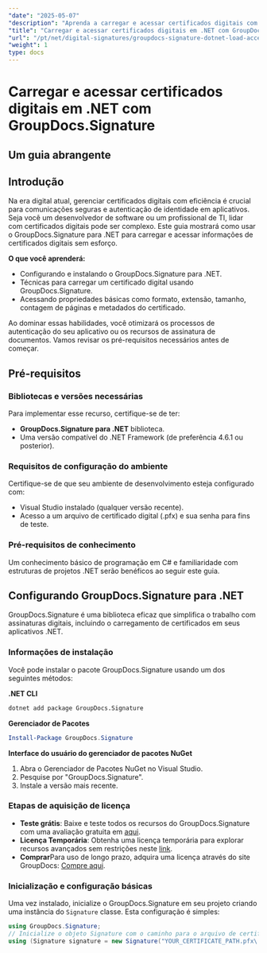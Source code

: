 ```yaml
---
"date": "2025-05-07"
"description": "Aprenda a carregar e acessar certificados digitais com eficiência usando o GroupDocs.Signature para .NET. Aprimore os recursos de segurança do seu aplicativo com este guia passo a passo."
"title": "Carregar e acessar certificados digitais em .NET com GroupDocs.Signature - Um guia completo"
"url": "/pt/net/digital-signatures/groupdocs-signature-dotnet-load-access-digital-certificates/"
"weight": 1
type: docs
---
```

# Carregar e acessar certificados digitais em .NET com GroupDocs.Signature
## Um guia abrangente

## Introdução
Na era digital atual, gerenciar certificados digitais com eficiência é crucial para comunicações seguras e autenticação de identidade em aplicativos. Seja você um desenvolvedor de software ou um profissional de TI, lidar com certificados digitais pode ser complexo. Este guia mostrará como usar o GroupDocs.Signature para .NET para carregar e acessar informações de certificados digitais sem esforço.

**O que você aprenderá:**
- Configurando e instalando o GroupDocs.Signature para .NET.
- Técnicas para carregar um certificado digital usando GroupDocs.Signature.
- Acessando propriedades básicas como formato, extensão, tamanho, contagem de páginas e metadados do certificado.

Ao dominar essas habilidades, você otimizará os processos de autenticação do seu aplicativo ou os recursos de assinatura de documentos. Vamos revisar os pré-requisitos necessários antes de começar.

## Pré-requisitos
### Bibliotecas e versões necessárias
Para implementar esse recurso, certifique-se de ter:
- **GroupDocs.Signature para .NET** biblioteca.
- Uma versão compatível do .NET Framework (de preferência 4.6.1 ou posterior).

### Requisitos de configuração do ambiente
Certifique-se de que seu ambiente de desenvolvimento esteja configurado com:
- Visual Studio instalado (qualquer versão recente).
- Acesso a um arquivo de certificado digital (.pfx) e sua senha para fins de teste.

### Pré-requisitos de conhecimento
Um conhecimento básico de programação em C# e familiaridade com estruturas de projetos .NET serão benéficos ao seguir este guia. 

## Configurando GroupDocs.Signature para .NET
GroupDocs.Signature é uma biblioteca eficaz que simplifica o trabalho com assinaturas digitais, incluindo o carregamento de certificados em seus aplicativos .NET.

### Informações de instalação
Você pode instalar o pacote GroupDocs.Signature usando um dos seguintes métodos:

**.NET CLI**
```bash
dotnet add package GroupDocs.Signature
```

**Gerenciador de Pacotes**
```powershell
Install-Package GroupDocs.Signature
```

**Interface do usuário do gerenciador de pacotes NuGet**
1. Abra o Gerenciador de Pacotes NuGet no Visual Studio.
2. Pesquise por "GroupDocs.Signature".
3. Instale a versão mais recente.

### Etapas de aquisição de licença
- **Teste grátis**: Baixe e teste todos os recursos do GroupDocs.Signature com uma avaliação gratuita em [aqui](https://releases.groupdocs.com/signature/net/).
- **Licença Temporária**: Obtenha uma licença temporária para explorar recursos avançados sem restrições neste [link](https://purchase.groupdocs.com/temporary-license/).
- **Comprar**Para uso de longo prazo, adquira uma licença através do site GroupDocs: [Compre aqui](https://purchase.groupdocs.com/buy).

### Inicialização e configuração básicas
Uma vez instalado, inicialize o GroupDocs.Signature em seu projeto criando uma instância do `Signature` classe. Esta configuração é simples:

```csharp
using GroupDocs.Signature;
// Inicialize o objeto Signature com o caminho para o arquivo de certificado.
using (Signature signature = new Signature("YOUR_CERTIFICATE_PATH.pfx\